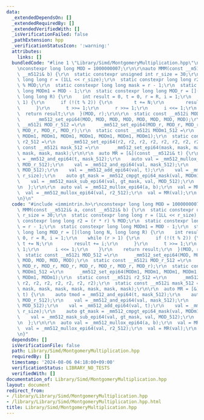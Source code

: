 ```yaml
---
data:
  _extendedDependsOn: []
  _extendedRequiredBy: []
  _extendedVerifiedWith: []
  _isVerificationFailed: false
  _pathExtension: hpp
  _verificationStatusIcon: ':warning:'
  attributes:
    links: []
  bundledCode: "#line 1 \"Library/Simd/MontgomeryMultiplication.hpp\"\n#include <immintrin.h>\r\
    \nconstexpr long long MOD = 1000000007;\r\n\r\nauto MMM(const __m512i& a, const\
    \ __m512i& b) {\r\n  static constexpr unsigned int r_size = 30;\r\n  static constexpr\
    \ long long r = (1LL << r_size);\r\n  static constexpr long long r2 = (r * r)\
    \ % MOD;\r\n  static constexpr long long mask = r - 1;\r\n  static constexpr long\
    \ long MODm1 = MOD - 1;\r\n  static constexpr long long MOD_r = [](long long N,\
    \ long long R) {\r\n    int result = 0, t = 0, r = R, i = 1;\r\n    while (r >\
    \ 1) {\r\n      if (!(t % 2)) {\r\n        t += N;\r\n        result += i;\r\n\
    \      }\r\n      t >>= 1;\r\n      r >>= 1;\r\n      i <<= 1;\r\n    }\r\n  \
    \  return result;\r\n  }(MOD, r);\r\n\r\n  static const __m512i MOD_512 =\r\n\
    \      _mm512_set_epi64(MOD, MOD, MOD, MOD, MOD, MOD, MOD, MOD);\r\n  static const\
    \ __m512i MOD_r_512 =\r\n      _mm512_set_epi64(MOD_r, MOD_r, MOD_r, MOD_r, MOD_r,\
    \ MOD_r, MOD_r, MOD_r);\r\n  static const __m512i MODm1_512 =\r\n      _mm512_set_epi64(MODm1,\
    \ MODm1, MODm1, MODm1, MODm1, MODm1, MODm1, MODm1);\r\n  static const __m512i\
    \ r2_512 =\r\n      _mm512_set_epi64(r2, r2, r2, r2, r2, r2, r2, r2);\r\n  static\
    \ const __m512i mask_512 =\r\n      _mm512_set_epi64(mask, mask, mask, mask, mask,\
    \ mask, mask, mask);\r\n\r\n  auto MR = [&](const __m512i& t) {\r\n    auto tmod\
    \ = _mm512_and_epi64(t, mask_512);\r\n    auto val = _mm512_mullox_epi64(tmod,\
    \ MOD_r_512);\r\n    val = _mm512_and_epi64(val, mask_512);\r\n    val = _mm512_mullox_epi64(val,\
    \ MOD_512);\r\n    val = _mm512_add_epi64(val, t);\r\n    val = _mm512_srai_epi64(val,\
    \ r_size);\r\n    auto gt_mask = _mm512_cmpgt_epi64_mask(val, MODm1_512);\r\n\
    \    val = _mm512_mask_sub_epi64(val, gt_mask, val, MOD_512);\r\n    return val;\r\
    \n  };\r\n\r\n  auto val = _mm512_mullox_epi64(a, b);\r\n  val = MR(val);\r\n\
    \  val = _mm512_mullox_epi64(val, r2_512);\r\n  val = MR(val);\r\n  return val;\r\
    \n}\n"
  code: "#include <immintrin.h>\r\nconstexpr long long MOD = 1000000007;\r\n\r\nauto\
    \ MMM(const __m512i& a, const __m512i& b) {\r\n  static constexpr unsigned int\
    \ r_size = 30;\r\n  static constexpr long long r = (1LL << r_size);\r\n  static\
    \ constexpr long long r2 = (r * r) % MOD;\r\n  static constexpr long long mask\
    \ = r - 1;\r\n  static constexpr long long MODm1 = MOD - 1;\r\n  static constexpr\
    \ long long MOD_r = [](long long N, long long R) {\r\n    int result = 0, t =\
    \ 0, r = R, i = 1;\r\n    while (r > 1) {\r\n      if (!(t % 2)) {\r\n       \
    \ t += N;\r\n        result += i;\r\n      }\r\n      t >>= 1;\r\n      r >>=\
    \ 1;\r\n      i <<= 1;\r\n    }\r\n    return result;\r\n  }(MOD, r);\r\n\r\n\
    \  static const __m512i MOD_512 =\r\n      _mm512_set_epi64(MOD, MOD, MOD, MOD,\
    \ MOD, MOD, MOD, MOD);\r\n  static const __m512i MOD_r_512 =\r\n      _mm512_set_epi64(MOD_r,\
    \ MOD_r, MOD_r, MOD_r, MOD_r, MOD_r, MOD_r, MOD_r);\r\n  static const __m512i\
    \ MODm1_512 =\r\n      _mm512_set_epi64(MODm1, MODm1, MODm1, MODm1, MODm1, MODm1,\
    \ MODm1, MODm1);\r\n  static const __m512i r2_512 =\r\n      _mm512_set_epi64(r2,\
    \ r2, r2, r2, r2, r2, r2, r2);\r\n  static const __m512i mask_512 =\r\n      _mm512_set_epi64(mask,\
    \ mask, mask, mask, mask, mask, mask, mask);\r\n\r\n  auto MR = [&](const __m512i&\
    \ t) {\r\n    auto tmod = _mm512_and_epi64(t, mask_512);\r\n    auto val = _mm512_mullox_epi64(tmod,\
    \ MOD_r_512);\r\n    val = _mm512_and_epi64(val, mask_512);\r\n    val = _mm512_mullox_epi64(val,\
    \ MOD_512);\r\n    val = _mm512_add_epi64(val, t);\r\n    val = _mm512_srai_epi64(val,\
    \ r_size);\r\n    auto gt_mask = _mm512_cmpgt_epi64_mask(val, MODm1_512);\r\n\
    \    val = _mm512_mask_sub_epi64(val, gt_mask, val, MOD_512);\r\n    return val;\r\
    \n  };\r\n\r\n  auto val = _mm512_mullox_epi64(a, b);\r\n  val = MR(val);\r\n\
    \  val = _mm512_mullox_epi64(val, r2_512);\r\n  val = MR(val);\r\n  return val;\r\
    \n}"
  dependsOn: []
  isVerificationFile: false
  path: Library/Simd/MontgomeryMultiplication.hpp
  requiredBy: []
  timestamp: '2024-08-06 04:18:00+09:00'
  verificationStatus: LIBRARY_NO_TESTS
  verifiedWith: []
documentation_of: Library/Simd/MontgomeryMultiplication.hpp
layout: document
redirect_from:
- /library/Library/Simd/MontgomeryMultiplication.hpp
- /library/Library/Simd/MontgomeryMultiplication.hpp.html
title: Library/Simd/MontgomeryMultiplication.hpp
---
```

